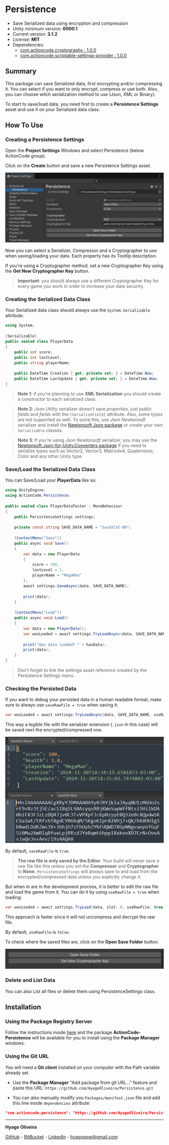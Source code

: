 # Persistence

* Save Serialized data using encryption and compression
* Unity minimum version: **6000.1**
* Current version: **3.1.2**
* License: **MIT**
* Dependencies:
    - [com.actioncode.cryptography : 1.0.0](https://github.com/HyagoOliveira/Cryptography/tree/1.0.0)
    - [com.actioncode.scriptable-settings-provider : 1.0.0](https://github.com/HyagoOliveira/ScriptableSettingsProvider/tree/1.0.0)

## Summary

This package can save Serialized data, first encrypting and/or compressing it. You can select if you want to only encrypt, compress or use both.
Also, you can choose witch serialization method to use (Json, XML or Binary).

To start to save/load data, you need first to create a **Persistence Settings** asset and use it on your Serialized data class.

## How To Use

### Creating a Persistence Settings

Open the **Project Settings** Windows and select Persistence (below ActionCode group).

Click on the **Create** button and save a new Persistence Settings asset.

![The Persistence Settings Menu](/Docs~/PersistenceSettingsMenu.png "The Persistence Settings Menu")

Now you can select a Serializer, Compressor and a Cryptographer to use when saving/loading your data. Each property has its Tooltip description.

If you're using a Cryptographer method, set a new Cryptographer Key using the **Get New Cryptographer Key** button. 

>**Important**: you should always use a different Cryptographer Key for every game you work in order to increase your data security.   

### Creating the Serialized Data Class

Your Serialized data class should always use the `System.Serializable` attribute.

```csharp
using System;

[Serializable]
public sealed class PlayerData
{
    public int score;
    public int lastLevel;
    public string playerName;

    public DateTime Creation { get; private set; } = DateTime.Now;
    public DateTime LastUpdate { get; private set; } = DateTime.Now;
}
```

>**Note 1**: if you're planning to use **XML Serialization** you should create a constructor to each serialized class.

>**Note 2**: *Json Utility* serializer doesn't save *properties*, just *public fields* and *fields* with the `[SerializeField]` attribute. 
Also, some types are not supported as well.
To solve this, use *Json Newtonsoft* serializer and install the [Newtonsoft Json package](https://github.com/applejag/Newtonsoft.Json-for-Unity/wiki/Install-official-via-UPM) or create your own `Serializable` classes.

>**Note 3**: If you're using *Json Newtonsoft* serializer, you may use the [Newtonsoft.Json-for-Unity.Converters package](https://github.com/applejag/Newtonsoft.Json-for-Unity/wiki/Install-Converters-via-UPM) if you need to serialize types such as Vector2, Vector3, Matrix4x4, Quaternions, Color and any other Unity type.

### Save/Load the Serialized Data Class

You can Save/Load your **PlayerData** like so:

```csharp
using UnityEngine;
using ActionCode.Persistence;

public sealed class PlayerDataTester : MonoBehaviour
{
    public PersistenceSettings settings;

    private const string SAVE_DATA_NAME = "SaveSlot-00";

    [ContextMenu("Save")]
    public async void Save()
    {
        var data = new PlayerData
        {
            score = 100,
            lastLevel = 1,
            playerName = "MegaMan"
        };
        await settings.SaveAsync(data, SAVE_DATA_NAME);

        print(data);
    }

    [ContextMenu("Load")]
    public async void Load()
    {
        var data = new PlayerData();
        var wasLoaded = await settings.TryLoadAsync(data, SAVE_DATA_NAME);

        print("Was data loaded? " + hasData);
        print(data);
    }
}
```

>Don't forget to link the settings asset reference created by the Persistence Settings menu.

### Checking the Persisted Data

If you want to debug your persisted data in a human readable format, make sure to always use `saveRawFile = true` when saving it:

```csharp
var wasLoaded = await settings.TryLoadAsync(data, SAVE_DATA_NAME, useRawFile: true);
```

This way a legible file with the serializer extension (`.json` in this case) will be saved next the encrypted/compressed one.

![The SaveSlotFiles](/Docs~/SaveSlotFiles.png "The Save Slot Files")

By default, `saveRawFile` is `true`.

>**The raw file is only saved by the Editor**. Your build will never save a raw file like this unless you set the **Compressor** and **Cryptographer** to **None**. `PersistenceSettings` will always save to and load from the encrypted/compressed data unless you explicitly change it.

But when in are in the development process, it is better to edit the raw file and load the game from it. You can do it by using `useRawFile = true` when loading:

```csharp
var wasLoaded = await settings.TryLoad(data, slot: 0, useRawFile: true);
```

This approach is faster since it will not uncompress and decrypt the raw file.

By default, `useRawFile` is `false`.

To check where the saved files are, click on the **Open Save Folder** button.

![The SaveRawFile](/Docs~/SaveRawFile-OpenSaveFolder.png "The Save Raw File option")

### Delete and List Data

You can also List all files or delete them using PersistenceSettings class.

## Installation

### Using the Package Registry Server

Follow the instructions inside [here](https://cutt.ly/ukvj1c8) and the package **ActionCode-Persistence** 
will be available for you to install using the **Package Manager** windows.

### Using the Git URL

You will need a **Git client** installed on your computer with the Path variable already set. 

- Use the **Package Manager** "Add package from git URL..." feature and paste this URL: `https://github.com/HyagoOliveira/Persistence.git`

- You can also manually modify you `Packages/manifest.json` file and add this line inside `dependencies` attribute: 

```json
"com.actioncode.persistence": "https://github.com/HyagoOliveira/Persistence.git"
```

---

**Hyago Oliveira**

[GitHub](https://github.com/HyagoOliveira) -
[BitBucket](https://bitbucket.org/HyagoGow/) -
[LinkedIn](https://www.linkedin.com/in/hyago-oliveira/) -
<hyagogow@gmail.com>